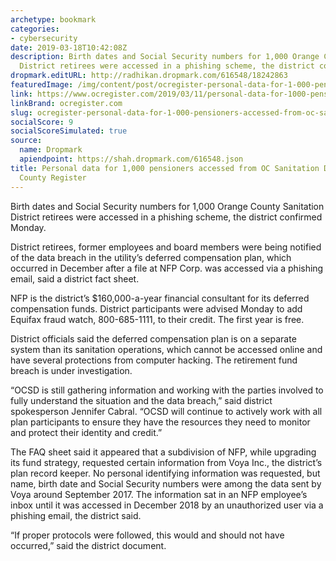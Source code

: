 ```yaml
---
archetype: bookmark
categories:
- cybersecurity
date: 2019-03-18T10:42:08Z
description: Birth dates and Social Security numbers for 1,000 Orange County Sanitation
  District retirees were accessed in a phishing scheme, the district confirmed Monday.
dropmark.editURL: http://radhikan.dropmark.com/616548/18242863
featuredImage: /img/content/post/ocregister-personal-data-for-1-000-pensioners-accessed-from-oc-sanitation-district-orange-county-register.jpg
link: https://www.ocregister.com/2019/03/11/personal-data-for-1000-pensioners-accessed-from-oc-sanitation-district/
linkBrand: ocregister.com
slug: ocregister-personal-data-for-1-000-pensioners-accessed-from-oc-sanitation-district-orange-county-register
socialScore: 9
socialScoreSimulated: true
source:
  name: Dropmark
  apiendpoint: https://shah.dropmark.com/616548.json
title: Personal data for 1,000 pensioners accessed from OC Sanitation District – Orange
  County Register
---
```

Birth dates and Social Security numbers for 1,000 Orange County Sanitation District retirees were accessed in a phishing scheme, the district confirmed Monday.

District retirees, former employees and board members were being notified of the data breach in the utility’s deferred compensation plan, which occurred in December after a file at NFP Corp. was accessed via a phishing email, said a district fact sheet.

NFP is the district’s $160,000-a-year financial consultant for its deferred compensation funds. District participants were advised Monday to add Equifax fraud watch, 800-685-1111, to their credit. The first year is free.

District officials said the deferred compensation plan is on a separate system than its sanitation operations, which cannot be accessed online and have several protections from computer hacking. The retirement fund breach is under investigation.

“OCSD is still gathering information and working with the parties involved to fully understand the situation and the data breach,” said district spokesperson Jennifer Cabral. “OCSD will continue to actively work with all plan participants  to ensure they have the resources they need to monitor and protect their identity and credit.”

The FAQ sheet said it appeared that a subdivision of NFP, while upgrading its fund strategy, requested certain information from Voya Inc., the district’s plan record keeper. No personal identifying information was requested, but name, birth date and Social Security numbers were among the data sent by Voya around September 2017. The information sat in an NFP employee’s inbox until it was accessed in December 2018 by an unauthorized user via a phishing email, the district said.

“If proper protocols were followed, this would and should not have occurred,” said the district document.

